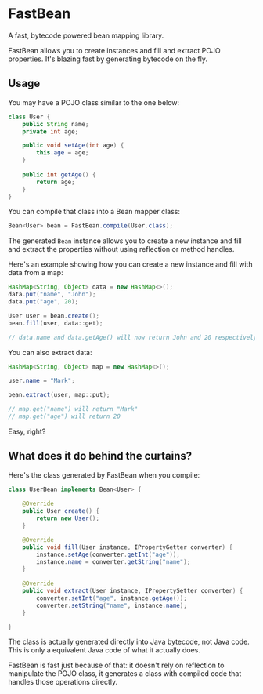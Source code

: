 # FastBean
A fast, bytecode powered bean mapping library.

FastBean allows you to create instances and fill and extract POJO properties. It's blazing fast by generating bytecode on the fly.

## Usage
You may have a POJO class similar to the one below:
```java
class User {
    public String name;
    private int age;

    public void setAge(int age) {
        this.age = age;
    }
    
    public int getAge() {
        return age;
    }
}
```

You can compile that class into a Bean mapper class:
```java
Bean<User> bean = FastBean.compile(User.class);
```

The generated `Bean` instance allows you to create a new instance and fill and extract the properties without using reflection or method handles.

Here's an example showing how you can create a new instance and fill with data from a map:
```java
HashMap<String, Object> data = new HashMap<>();
data.put("name", "John");
data.put("age", 20);

User user = bean.create();
bean.fill(user, data::get);

// data.name and data.getAge() will now return John and 20 respectively
```

You can also extract data:
```java
HashMap<String, Object> map = new HashMap<>();

user.name = "Mark";

bean.extract(user, map::put);

// map.get("name") will return "Mark"
// map.get("age") will return 20
```

Easy, right?

## What does it do behind the curtains?
Here's the class generated by FastBean when you compile:
```java
class UserBean implements Bean<User> {
    
    @Override
    public User create() {
        return new User();
    }

    @Override
    public void fill(User instance, IPropertyGetter converter) {
        instance.setAge(converter.getInt("age"));
        instance.name = converter.getString("name");
    }
    
    @Override
    public void extract(User instance, IPropertySetter converter) {
        converter.setInt("age", instance.getAge());
        converter.setString("name", instance.name);
    }

}
```
The class is actually generated directly into Java bytecode, not Java code. This is only a equivalent Java code of what it actually does.

FastBean is fast just because of that: it doesn't rely on reflection to manipulate the POJO class, it generates a class with compiled code that handles those operations directly.
